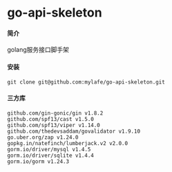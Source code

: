 # go-api-skeleton

#### 简介

golang服务接口脚手架

#### 安装

```
git clone git@github.com:mylafe/go-api-skeleton.git
```

#### 三方库

```
github.com/gin-gonic/gin v1.8.2
github.com/spf13/cast v1.5.0
github.com/spf13/viper v1.14.0
github.com/thedevsaddam/govalidator v1.9.10
go.uber.org/zap v1.24.0
gopkg.in/natefinch/lumberjack.v2 v2.0.0
gorm.io/driver/mysql v1.4.5
gorm.io/driver/sqlite v1.4.4
gorm.io/gorm v1.24.3
```

